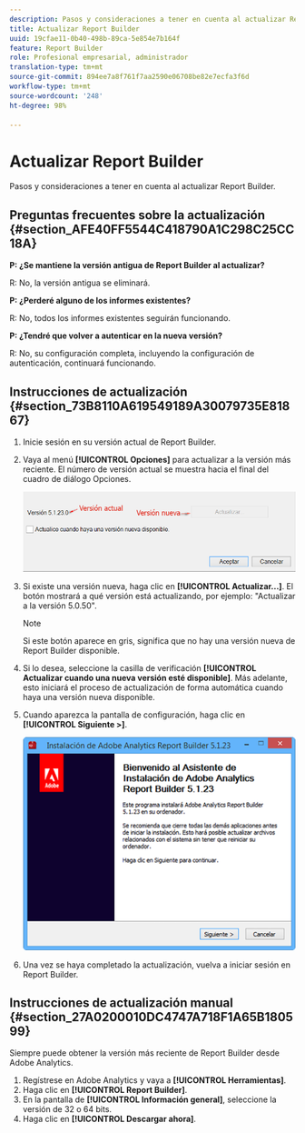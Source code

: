 ```yaml
---
description: Pasos y consideraciones a tener en cuenta al actualizar Report Builder.
title: Actualizar Report Builder
uuid: 19cfae11-0b40-498b-89ca-5e854e7b164f
feature: Report Builder
role: Profesional empresarial, administrador
translation-type: tm+mt
source-git-commit: 894ee7a8f761f7aa2590e06708be82e7ecfa3f6d
workflow-type: tm+mt
source-wordcount: '248'
ht-degree: 98%

---
```



# Actualizar Report Builder

Pasos y consideraciones a tener en cuenta al actualizar Report Builder.

## Preguntas frecuentes sobre la actualización {#section_AFE40FF5544C418790A1C298C25CC18A}

**P: ¿Se mantiene la versión antigua de Report Builder al actualizar?**

R: No, la versión antigua se eliminará.

**P: ¿Perderé alguno de los informes existentes?**

R: No, todos los informes existentes seguirán funcionando.

**P: ¿Tendré que volver a autenticar en la nueva versión?**

R: No, su configuración completa, incluyendo la configuración de autenticación, continuará funcionando.

## Instrucciones de actualización {#section_73B8110A619549189A30079735E81867}

1. Inicie sesión en su versión actual de Report Builder.
1. Vaya al menú **[!UICONTROL Opciones]** para actualizar a la versión más reciente. El número de versión actual se muestra hacia el final del cuadro de diálogo Opciones.

   ![](assets/upgrade.png)

1. Si existe una versión nueva, haga clic en **[!UICONTROL Actualizar...]**. El botón mostrará a qué versión está actualizando, por ejemplo: &quot;Actualizar a la versión 5.0.50&quot;.

   >[!NOTE]
   >
   >Si este botón aparece en gris, significa que no hay una versión nueva de Report Builder disponible.

1. Si lo desea, seleccione la casilla de verificación **[!UICONTROL Actualizar cuando una nueva versión esté disponible]**. Más adelante, esto iniciará el proceso de actualización de forma automática cuando haya una versión nueva disponible.
1. Cuando aparezca la pantalla de configuración, haga clic en **[!UICONTROL Siguiente >]**.

   ![](assets/setup.png)

1. Una vez se haya completado la actualización, vuelva a iniciar sesión en Report Builder.

## Instrucciones de actualización manual {#section_27A0200010DC4747A718F1A65B180599}

Siempre puede obtener la versión más reciente de Report Builder desde Adobe Analytics.

1. Regístrese en Adobe Analytics y vaya a **[!UICONTROL Herramientas]**.
1. Haga clic en **[!UICONTROL Report Builder]**.
1. En la pantalla de **[!UICONTROL Información general]**, seleccione la versión de 32 o 64 bits.
1. Haga clic en **[!UICONTROL Descargar ahora]**.


